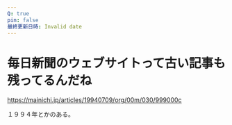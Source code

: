 ```yaml
---
Q: true
pin: false
最終更新日時: Invalid date
---
```

# 毎日新聞のウェブサイトって古い記事も残ってるんだね

https://mainichi.jp/articles/19940709/org/00m/030/999000c

１９９４年とかのある。